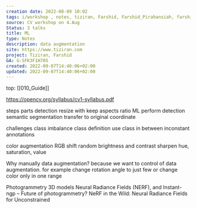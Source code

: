```yaml
---
creation date: 2022-08-09 10:02
tags: i/workshop , notes, tiziran, Farshid, Farshid_Pirahansiah, farshidPirahansiah, mindMap
source: CV workshop on 4.Aug
Status: 3 talks
title: ML
type: Notes
description: data augmentation 
site: https://www.tiziran.com 
project: Tiziran, Farshid
GA: G-SFK3F1H705
created: 2022-09-07T14:40:06+02:00
updated: 2022-09-07T14:40:06+02:00
---
```

top: [[010_Guide]]

https://opencv.org/syllabus/cv1-syllabus.pdf

steps
	parts detection
	resize with keep aspects ratio
	ML
		perform detection
		semantic segmentation
	transfer to original coordinate

challenges
	class imbalance
	class definition 
		use class in between 
	inconstant annotations

color augmentation
	RGB shift
	random brightness and contrast
	sharpen
	hue, saturation, value

Why manually data augmentation?
because we want to control of data augmentation. for example change rotation angle to just few or change color only in one range

Photogrammetry 3D models
Neural Radiance Fields (NERF), and Instant-ngp – Future of photogrammetry?
NeRF in the Wild: Neural Radiance Fields for Unconstrained


	